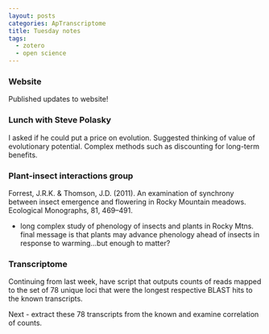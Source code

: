 ```yaml
---
layout: posts
categories: ApTranscriptome
title: Tuesday notes
tags:
  - zotero
  - open science
---
```


### Website

Published updates to website! 

### Lunch with Steve Polasky

I asked if he could put a price on evolution. Suggested thinking of value of evolutionary potential. Complex methods such as discounting for long-term benefits.

### Plant-insect interactions group

Forrest, J.R.K. & Thomson, J.D. (2011). An examination of synchrony between insect emergence and flowering in Rocky Mountain meadows. Ecological Monographs, 81, 469–491.

  - long complex study of phenology of insects and plants in Rocky Mtns. final message is that plants may advance phenology ahead of insects in response to warming...but enough to matter?

### Transcriptome

Continuing from last week, have script that outputs counts of reads mapped to the set of 78 unique loci that were the longest respective BLAST hits to the known transcripts.

Next - extract these 78 transcripts from the known and examine correlation of counts.



